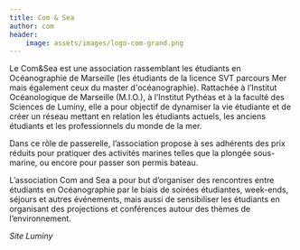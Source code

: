```yaml
---
title: Com & Sea
author: com
header:
    image: assets/images/logo-com-grand.png
---
```


Le Com&Sea est une association rassemblant les étudiants en Océanographie de
Marseille (les étudiants de la licence SVT parcours Mer mais également ceux du
master d'océanographie). Rattachée à l’Institut Océanologique de Marseille
(M.I.O.), à l’Institut Pythéas et à la faculté des Sciences de Luminy, elle a
pour objectif de dynamiser la vie étudiante et de créer un réseau mettant en
relation les étudiants actuels, les anciens étudiants et les professionnels du
monde de la mer.

Dans ce rôle de passerelle, l’association propose à ses adhérents des prix
réduits pour pratiquer des activités marines telles que la plongée sous-marine,
ou encore pour passer son permis bateau.

L’association Com and Sea a pour but d’organiser des rencontres entre étudiants
en Océanographie par le biais de soirées étudiantes, week-ends, séjours et
autres événements, mais aussi de sensibiliser les étudiants en organisant des
projections et conférences autour des thèmes de l’environnement.

*Site Luminy*
